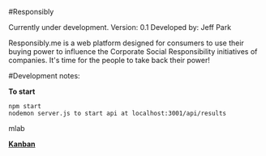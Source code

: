 #Responsibly

Currently under development. 
Version: 0.1
Developed by: Jeff Park

Responsibly.me is a web platform designed for consumers to use their buying power to influence the Corporate Social Responsibility initiatives of companies. It's time for the people to take back their power!

#Development notes:

**To start**
```
npm start
nodemon server.js to start api at localhost:3001/api/results
```

mlab

[**Kanban**](https://www.notion.so/01a20db14ed54d72afbe528794966215?v=35b885c475194513b699ad2ae0fef10c)
